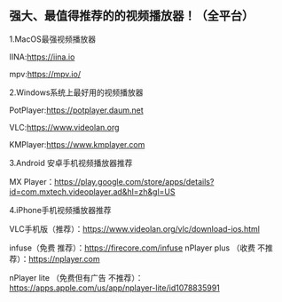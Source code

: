 ## 强大、最值得推荐的的视频播放器！（全平台）
1.MacOS最强视频播放器

IINA:https://iina.io

mpv:https://mpv.io/

2.Windows系统上最好用的视频播放器

PotPlayer:https://potplayer.daum.net

VLC:https://www.videolan.org

KMPlayer:https://www.kmplayer.com

3.Android 安卓手机视频播放器推荐

MX Player：https://play.google.com/store/apps/details?id=com.mxtech.videoplayer.ad&hl=zh&gl=US

4.iPhone手机视频播放器推荐

VLC手机版（推荐）：https://www.videolan.org/vlc/download-ios.html

infuse（免费 推荐）：https://firecore.com/infuse
nPlayer plus （收费 不推荐）：https://nplayer.com

nPlayer lite （免费但有广告 不推荐）：https://apps.apple.com/us/app/nplayer-lite/id1078835991
